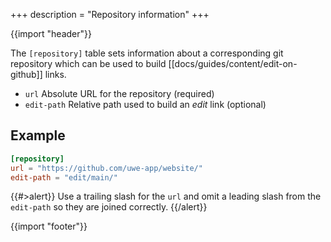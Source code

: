 +++
description = "Repository information"
+++

{{import "header"}}

The `[repository]` table sets information about a corresponding git repository which can be used to build [[docs/guides/content/edit-on-github]] links.

* `url` Absolute URL for the repository (required)
* `edit-path` Relative path used to build an *edit* link (optional)

## Example

```toml
[repository]
url = "https://github.com/uwe-app/website/"
edit-path = "edit/main/"
```

{{#>alert}}
Use a trailing slash for the `url` and omit a leading slash from the `edit-path` so they are joined correctly.
{{/alert}}

{{import "footer"}}

